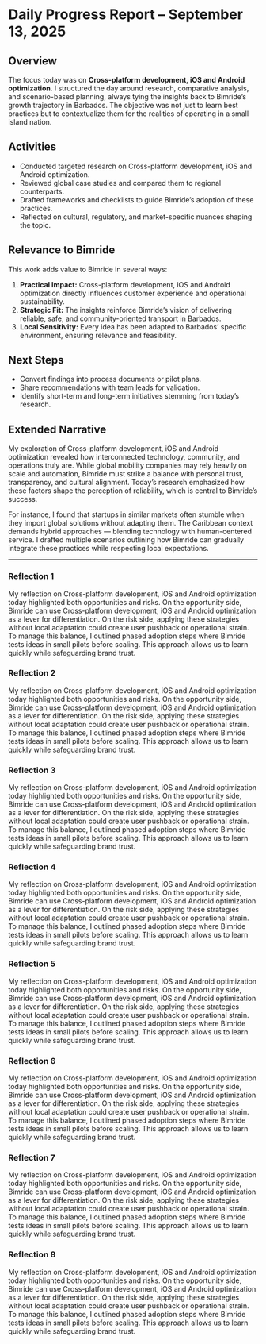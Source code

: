 # Daily Progress Report – September 13, 2025

## Overview
The focus today was on **Cross-platform development, iOS and Android optimization**. I structured the day around research, comparative analysis, and scenario-based planning, always tying the insights back to Bimride’s growth trajectory in Barbados. The objective was not just to learn best practices but to contextualize them for the realities of operating in a small island nation.

## Activities
- Conducted targeted research on Cross-platform development, iOS and Android optimization.  
- Reviewed global case studies and compared them to regional counterparts.  
- Drafted frameworks and checklists to guide Bimride’s adoption of these practices.  
- Reflected on cultural, regulatory, and market-specific nuances shaping the topic.  

## Relevance to Bimride
This work adds value to Bimride in several ways:  
1. **Practical Impact:** Cross-platform development, iOS and Android optimization directly influences customer experience and operational sustainability.  
2. **Strategic Fit:** The insights reinforce Bimride’s vision of delivering reliable, safe, and community-oriented transport in Barbados.  
3. **Local Sensitivity:** Every idea has been adapted to Barbados’ specific environment, ensuring relevance and feasibility.  

## Next Steps
- Convert findings into process documents or pilot plans.  
- Share recommendations with team leads for validation.  
- Identify short-term and long-term initiatives stemming from today’s research.  

## Extended Narrative
My exploration of Cross-platform development, iOS and Android optimization revealed how interconnected technology, community, and operations truly are. While global mobility companies may rely heavily on scale and automation, Bimride must strike a balance with personal trust, transparency, and cultural alignment. Today’s research emphasized how these factors shape the perception of reliability, which is central to Bimride’s success.  

For instance, I found that startups in similar markets often stumble when they import global solutions without adapting them. The Caribbean context demands hybrid approaches — blending technology with human-centered service. I drafted multiple scenarios outlining how Bimride can gradually integrate these practices while respecting local expectations.  

---
### Reflection 1
My reflection on Cross-platform development, iOS and Android optimization today highlighted both opportunities and risks. On the opportunity side, Bimride can use Cross-platform development, iOS and Android optimization as a lever for differentiation. On the risk side, applying these strategies without local adaptation could create user pushback or operational strain. To manage this balance, I outlined phased adoption steps where Bimride tests ideas in small pilots before scaling. This approach allows us to learn quickly while safeguarding brand trust.

### Reflection 2
My reflection on Cross-platform development, iOS and Android optimization today highlighted both opportunities and risks. On the opportunity side, Bimride can use Cross-platform development, iOS and Android optimization as a lever for differentiation. On the risk side, applying these strategies without local adaptation could create user pushback or operational strain. To manage this balance, I outlined phased adoption steps where Bimride tests ideas in small pilots before scaling. This approach allows us to learn quickly while safeguarding brand trust.

### Reflection 3
My reflection on Cross-platform development, iOS and Android optimization today highlighted both opportunities and risks. On the opportunity side, Bimride can use Cross-platform development, iOS and Android optimization as a lever for differentiation. On the risk side, applying these strategies without local adaptation could create user pushback or operational strain. To manage this balance, I outlined phased adoption steps where Bimride tests ideas in small pilots before scaling. This approach allows us to learn quickly while safeguarding brand trust.

### Reflection 4
My reflection on Cross-platform development, iOS and Android optimization today highlighted both opportunities and risks. On the opportunity side, Bimride can use Cross-platform development, iOS and Android optimization as a lever for differentiation. On the risk side, applying these strategies without local adaptation could create user pushback or operational strain. To manage this balance, I outlined phased adoption steps where Bimride tests ideas in small pilots before scaling. This approach allows us to learn quickly while safeguarding brand trust.

### Reflection 5
My reflection on Cross-platform development, iOS and Android optimization today highlighted both opportunities and risks. On the opportunity side, Bimride can use Cross-platform development, iOS and Android optimization as a lever for differentiation. On the risk side, applying these strategies without local adaptation could create user pushback or operational strain. To manage this balance, I outlined phased adoption steps where Bimride tests ideas in small pilots before scaling. This approach allows us to learn quickly while safeguarding brand trust.

### Reflection 6
My reflection on Cross-platform development, iOS and Android optimization today highlighted both opportunities and risks. On the opportunity side, Bimride can use Cross-platform development, iOS and Android optimization as a lever for differentiation. On the risk side, applying these strategies without local adaptation could create user pushback or operational strain. To manage this balance, I outlined phased adoption steps where Bimride tests ideas in small pilots before scaling. This approach allows us to learn quickly while safeguarding brand trust.

### Reflection 7
My reflection on Cross-platform development, iOS and Android optimization today highlighted both opportunities and risks. On the opportunity side, Bimride can use Cross-platform development, iOS and Android optimization as a lever for differentiation. On the risk side, applying these strategies without local adaptation could create user pushback or operational strain. To manage this balance, I outlined phased adoption steps where Bimride tests ideas in small pilots before scaling. This approach allows us to learn quickly while safeguarding brand trust.

### Reflection 8
My reflection on Cross-platform development, iOS and Android optimization today highlighted both opportunities and risks. On the opportunity side, Bimride can use Cross-platform development, iOS and Android optimization as a lever for differentiation. On the risk side, applying these strategies without local adaptation could create user pushback or operational strain. To manage this balance, I outlined phased adoption steps where Bimride tests ideas in small pilots before scaling. This approach allows us to learn quickly while safeguarding brand trust.
